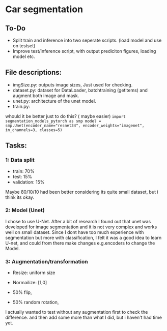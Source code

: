 # Car segmentation

## To-Do
 - Split train and inference into two seperate scripts. (load model and use on testset)
 - Improve test/inference script, with output prediciton figures, loading model etc.

## File descriptions:

- imgSize.py: outputs image sizes, Just used for checking.
- dataset.py: dataset for DataLoader, batchtraining (getitems) and augment both image and mask.
- unet.py: architecture of the unet model.
- train.py: 


whould it be better just to do this? ( maybe easier)
`
import segmentation_models_pytorch as smp
model = smp.Unet(encoder_name="resnet34", encoder_weights="imagenet", in_channels=3, classes=5)
`


## Tasks:

### 1: Data split

- train: 70%
- test: 15%
- validation: 15%

Maybe 80/10/10 had been better considering its quite small dataset, but i think its okay.

### 2: Model (Unet)

I chose to use U-Net. After a bit of research I found out that unet was developed for image segmentation and it is not very complex and works well on small dataset.
Since I dont have too much experience with segmentation but more with classification, I felt it was a good idea to learn U-net, and could from there make changes e.g.encoders to change the Model.


### 3: Augmentation/transformation

- Resize: uniform size
- Normailize: [1,0]

- 50% flip,
- 50% random rotation,


I actually wanted to test without any augmentation first to check the difference. and then add some more than what I did, but i haven't had time yet.

